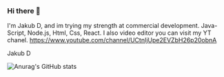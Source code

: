 ### Hi there 👋


I'm Jakub D, and im trying my strength at commercial development. Java-Script, Node.js, Html, Css, React. I also video editor you can visit my YT chanel. https://www.youtube.com/channel/UCtnIjUpe2EVZbH26p20obnA

Jakub D


![Anurag's GitHub stats](https://github-readme-stats.vercel.app/api?username=xmNuc&theme=tokyonight&hide=stars,prs,issues,contribs)
